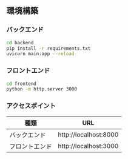 ## 環境構築

### バックエンド
```sh
cd backend
pip install -r requirements.txt
uvicorn main:app --reload
```

### フロントエンド
```sh
cd frontend
python -m http.server 3000
```

### アクセスポイント

| 種類 | URL |
| --- | --- |
| バックエンド | http://localhost:8000 |
| フロントエンド | http://localhost:3000 |